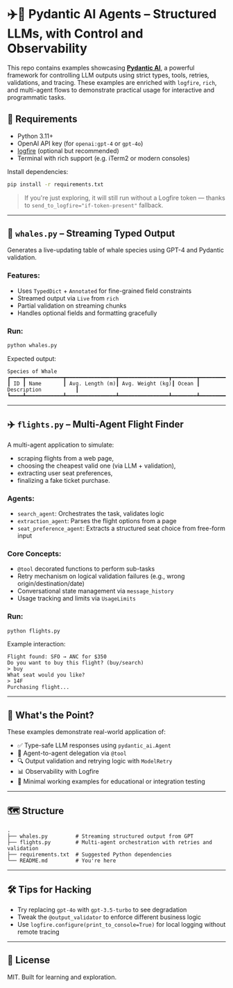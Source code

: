 # ✈️🧠 Pydantic AI Agents – Structured LLMs, with Control and Observability

This repo contains examples showcasing [**Pydantic AI**](https://github.com/pydantic/pydantic-ai), a powerful framework for controlling LLM outputs using strict types, tools, retries, validations, and tracing. These examples are enriched with `logfire`, `rich`, and multi-agent flows to demonstrate practical usage for interactive and programmatic tasks.

## 🔧 Requirements

- Python 3.11+
- OpenAI API key (for `openai:gpt-4` or `gpt-4o`)
- [logfire](https://github.com/astral-sh/logfire) (optional but recommended)
- Terminal with rich support (e.g. iTerm2 or modern consoles)

Install dependencies:

```bash
pip install -r requirements.txt
```

> If you're just exploring, it will still run without a Logfire token — thanks to `send_to_logfire="if-token-present"` fallback.

---

## 🐋 `whales.py` – Streaming Typed Output

Generates a live-updating table of whale species using GPT-4 and Pydantic validation.

### Features:
- Uses `TypedDict` + `Annotated` for fine-grained field constraints
- Streamed output via `Live` from `rich`
- Partial validation on streaming chunks
- Handles optional fields and formatting gracefully

### Run:

```bash
python whales.py
```

Expected output:
```
Species of Whale
┏━━━━┳━━━━━━━━━━━━┳━━━━━━━━━━━━━━━━┳━━━━━━━━━━━━━━━━┳━━━━━━━━┳━━━━━━━━━━━━━━━━━━━━━━━┓
┃ ID ┃ Name       ┃ Avg. Length (m)┃ Avg. Weight (kg)┃ Ocean ┃ Description           ┃
┗━━━━┻━━━━━━━━━━━━┻━━━━━━━━━━━━━━━━┻━━━━━━━━━━━━━━━━┻━━━━━━━━┻━━━━━━━━━━━━━━━━━━━━━━━┛
```

---

## ✈️ `flights.py` – Multi-Agent Flight Finder

A multi-agent application to simulate:
- scraping flights from a web page,
- choosing the cheapest valid one (via LLM + validation),
- extracting user seat preferences,
- finalizing a fake ticket purchase.

### Agents:
- `search_agent`: Orchestrates the task, validates logic
- `extraction_agent`: Parses the flight options from a page
- `seat_preference_agent`: Extracts a structured seat choice from free-form input

### Core Concepts:
- `@tool` decorated functions to perform sub-tasks
- Retry mechanism on logical validation failures (e.g., wrong origin/destination/date)
- Conversational state management via `message_history`
- Usage tracking and limits via `UsageLimits`

### Run:

```bash
python flights.py
```

Example interaction:
```
Flight found: SFO → ANC for $350
Do you want to buy this flight? (buy/search)
> buy
What seat would you like?
> 14F
Purchasing flight...
```

---

## 🧠 What's the Point?

These examples demonstrate real-world application of:

- ✅ Type-safe LLM responses using `pydantic_ai.Agent`
- 🔄 Agent-to-agent delegation via `@tool`
- 🔍 Output validation and retrying logic with `ModelRetry`
- 📊 Observability with Logfire
- 🧪 Minimal working examples for educational or integration testing

---

## 🗺️ Structure

```text
.
├── whales.py         # Streaming structured output from GPT
├── flights.py        # Multi-agent orchestration with retries and validation
├── requirements.txt  # Suggested Python dependencies
└── README.md         # You're here
```

---

## 🛠 Tips for Hacking

- Try replacing `gpt-4o` with `gpt-3.5-turbo` to see degradation
- Tweak the `@output_validator` to enforce different business logic
- Use `logfire.configure(print_to_console=True)` for local logging without remote tracing

---

## 🧩 License

MIT. Built for learning and exploration.
